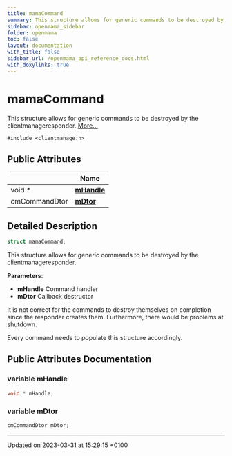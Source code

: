 ```yaml
---
title: mamaCommand
summary: This structure allows for generic commands to be destroyed by the clientmanageresponder. 
sidebar: openmama_sidebar
folder: openmama
toc: false
layout: documentation
with_title: false
sidebar_url: /openmama_api_reference_docs.html
with_doxylinks: true
---
```


# mamaCommand



This structure allows for generic commands to be destroyed by the clientmanageresponder.  [More...](#detailed-description)


`#include <clientmanage.h>`

## Public Attributes

|                | Name           |
| -------------- | -------------- |
| void * | **[mHandle](structmamaCommand.html#variable-mhandle)**  |
| cmCommandDtor | **[mDtor](structmamaCommand.html#variable-mdtor)**  |

## Detailed Description

```cpp
struct mamaCommand;
```

This structure allows for generic commands to be destroyed by the clientmanageresponder. 

**Parameters**: 

  * **mHandle** Command handler 
  * **mDtor** Callback destructor



It is not correct for the commands to destroy themselves on completion since the responder creates them. Furthermore, there would be problems at shutdown.

Every command needs to populate this structure accordingly. 

## Public Attributes Documentation

### variable mHandle

```cpp
void * mHandle;
```


### variable mDtor

```cpp
cmCommandDtor mDtor;
```


-------------------------------

Updated on 2023-03-31 at 15:29:15 +0100